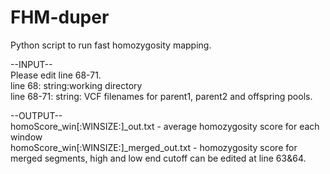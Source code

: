 # FHM-duper

Python script to run fast homozygosity mapping.

--INPUT--<br />
Please edit line 68-71.<br />
line 68: string:working directory<br />
line 68-71: string: VCF filenames for parent1, parent2 and offspring pools.

--OUTPUT--<br />
homoScore_win[:WINSIZE:]_out.txt	 - average homozygosity score for each window<br />
homoScore_win[:WINSIZE:]_merged_out.txt  - homozygosity score for merged segments, high and low end cutoff can be edited at line 63&64.


